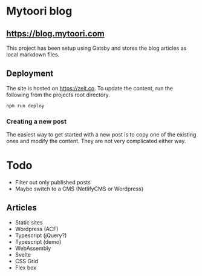 # Mytoori blog

## https://blog.mytoori.com

This project has been setup using Gatsby and stores the blog articles as local markdown files.

## Deployment

The site is hosted on https://zeit.co. To update the content, run the following from the projects root directory.

```bash
npm run deploy
```

### Creating a new post

The easiest way to get started with a new post is to copy one of the existing ones and modify the content. They are not very complicated either way.

# Todo

-   Filter out only published posts
-   Maybe switch to a CMS (NetlifyCMS or Wordpress)

## Articles

-   Static sites
-   Wordpress (ACF)
-   Typescript (jQuery?)
-   Typescript (demo)
-   WebAssembly
-   Svelte
-   CSS Grid
-   Flex box
